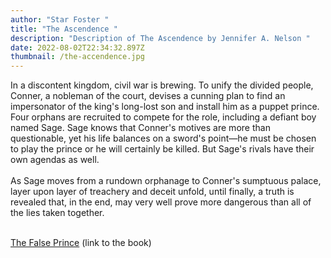 ```yaml
---
author: "Star Foster "
title: "The Ascendence "
description: "Description of The Ascendence by Jennifer A. Nelson "
date: 2022-08-02T22:34:32.897Z
thumbnail: /the-accendence.jpg
---
```

In a discontent kingdom, civil war is brewing. To unify the divided people, Conner, a nobleman of the court, devises a cunning plan to find an impersonator of the king's long-lost son and install him as a puppet prince. Four orphans are recruited to compete for the role, including a defiant boy named Sage. Sage knows that Conner's motives are more than questionable, yet his life balances on a sword's point—he must be chosen to play the prince or he will certainly be killed. But Sage's rivals have their own agendas as well.\
\
As Sage moves from a rundown orphanage to Conner's sumptuous palace, layer upon layer of treachery and deceit unfold, until finally, a truth is revealed that, in the end, may very well prove more dangerous than all of the lies taken together. 

[](https://www.goodreads.com/book/show/12432220-the-false-prince#)\
[The False Prince](https://www.goodreads.com/book/show/12432220-the-false-prince) (link to the book)[](https://www.goodreads.com/book/show/12432220-the-false-prince)